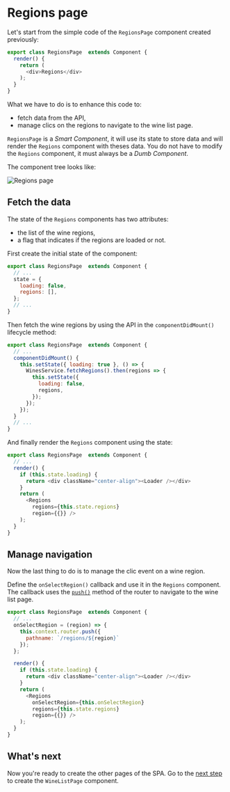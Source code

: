 # Regions page

Let's start from the simple code of the `RegionsPage` component created previously:

```javascript
export class RegionsPage  extends Component {
  render() {
    return (
      <div>Regions</div>
    );
  }
}
```

What we have to do is to enhance this code to:
* fetch data from the API,
* manage clics on the regions to navigate to the wine list page.

`RegionsPage` is a *Smart Component*, it will use its state to store data and will render the `Regions` component with theses data. You do not have to modify the `Regions` component, it must always be a *Dumb Component*.

The component tree looks like:

<img src='https://github.com/react-bootcamp/react-102/raw/master/instructions/img/wireframe-regions.png' alt='Regions page'>


## Fetch the data

The state of the `Regions` components has two attributes:
* the list of the wine regions,
* a flag that indicates if the regions are loaded or not.

First create the initial state of the component:

```javascript
export class RegionsPage  extends Component {
  // ...
  state = {
    loading: false,
    regions: [],
  };
  // ...
}
```

Then fetch the wine regions by using the API in the `componentDidMount()` lifecycle method:

```javascript
export class RegionsPage  extends Component {
  // ...
  componentDidMount() {
    this.setState({ loading: true }, () => {
      WinesService.fetchRegions().then(regions => {
        this.setState({
          loading: false,
          regions,
        });
      });
    });
  }
  // ...
}
```

And finally render the `Regions` component using the state:

```javascript
export class RegionsPage  extends Component {
  // ...
  render() {
    if (this.state.loading) {
      return <div className="center-align"><Loader /></div>
    }
    return (
      <Regions
        regions={this.state.regions}
        region={{}} />
    );
  }
}
```

## Manage navigation

Now the last thing to do is to manage the clic event on a wine region.

Define the `onSelectRegion()` callback and use it in the `Regions` component. The callback uses the [`push()`](https://github.com/ReactTraining/react-router/blob/master/docs/API.md#pushpathorloc) method of the router to navigate to the wine list page.

```javascript
export class RegionsPage  extends Component {
  // ...
  onSelectRegion = (region) => {
    this.context.router.push({
      pathname: `/regions/${region}`
    });
  };

  render() {
    if (this.state.loading) {
      return <div className="center-align"><Loader /></div>
    }
    return (
      <Regions
        onSelectRegion={this.onSelectRegion}
        regions={this.state.regions}
        region={{}} />
    );
  }
}
```

## What's next

Now you're ready to create the other pages of the SPA.
Go to the [next step](./3-wine-list-page.md) to create the `WineListPage` component.
